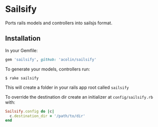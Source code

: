 # Sailsify
Ports rails models and controllers into sailsjs format.

Installation
--------------

In your Gemfile:
```ruby
gem 'sailsify', github: 'acolin/sailsify'
```

To generate your models, controllers run:
```terminal
$ rake sailsify
```
This will create a folder in your rails app root called `sailsify`

To override the destination dir create an initializer at `config/sailsify.rb` with:
```ruby
Sailsify.config do |c|
  c.destination_dir = '/path/to/dir'
end
```

